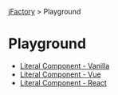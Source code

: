 [jFactory](index.md) > Playground 

# Playground

* [Literal Component - Vanilla](https://codepen.io/jfactory-es/pen/KKwxaqr?editors=1010)
* [Literal Component - Vue](https://codepen.io/jfactory-es/pen/GRgzMqx?editors=1010)
* [Literal Component - React](https://codepen.io/jfactory-es/pen/WNbmooa?editors=1010)
